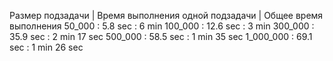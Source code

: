 Размер подзадачи | Время выполнения одной подзадачи | Общее время выполнения
50_000 : 5.8 sec : 6 min
100_000 : 12.6 sec : 3 min
300_000 : 35.9 sec : 2 min 17 sec
500_000 : 58.5 sec : 1 min 35 sec
1_000_000 : 69.1 sec : 1 min 26 sec
